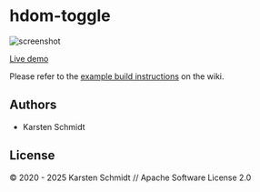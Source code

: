 # hdom-toggle

![screenshot](https://raw.githubusercontent.com/thi-ng/umbrella/develop/assets/examples/hdom-toggle.png)

[Live demo](http://demo.thi.ng/umbrella/hdom-toggle/)

Please refer to the [example build instructions](https://github.com/thi-ng/umbrella/wiki/Example-build-instructions) on the wiki.

## Authors

- Karsten Schmidt

## License

&copy; 2020 - 2025 Karsten Schmidt // Apache Software License 2.0

